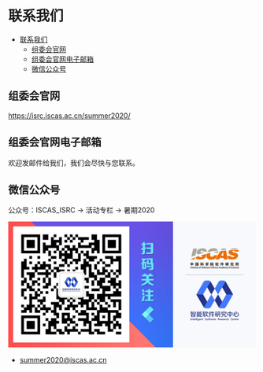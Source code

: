 # 联系我们

<!-- TOC -->

- [联系我们](#联系我们)
  - [组委会官网](#组委会官网)
  - [组委会官网电子邮箱](#组委会官网电子邮箱)
  - [微信公众号](#微信公众号)

<!-- /TOC -->

## 组委会官网

<https://isrc.iscas.ac.cn/summer2020/>

## 组委会官网电子邮箱

欢迎发邮件给我们，我们会尽快与您联系。

## 微信公众号

公众号：ISCAS_ISRC -> 活动专栏 -> 暑期2020

![微信号](./assets/gongzhonghao.jpg)

- [summer2020@iscas.ac.cn](mailto:summer2020@iscas.ac.cn)
